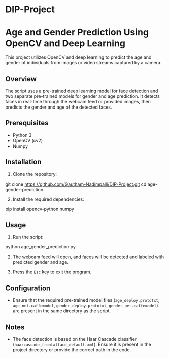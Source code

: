 # DIP-Project


# Age and Gender Prediction Using OpenCV and Deep Learning

This project utilizes OpenCV and deep learning to predict the age and gender of individuals from images or video streams captured by a camera.

## Overview

The script uses a pre-trained deep learning model for face detection and two separate pre-trained models for gender and age prediction. It detects faces in real-time through the webcam feed or provided images, then predicts the gender and age of the detected faces.

## Prerequisites

- Python 3
- OpenCV (cv2)
- Numpy

## Installation

1. Clone the repository:

git clone https://github.com/Gautham-Nadimpalli/DIP-Project.git
cd age-gender-prediction


2. Install the required dependencies:

pip install opencv-python numpy


## Usage

1. Run the script:

python age_gender_prediction.py

2. The webcam feed will open, and faces will be detected and labeled with predicted gender and age.

3. Press the `Esc` key to exit the program.

## Configuration

- Ensure that the required pre-trained model files (`age_deploy.prototxt`, `age_net.caffemodel`, `gender_deploy.prototxt`, `gender_net.caffemodel`) are present in the same directory as the script.

## Notes

- The face detection is based on the Haar Cascade classifier (`haarcascade_frontalface_default.xml`). Ensure it is present in the project directory or provide the correct path in the code.
































